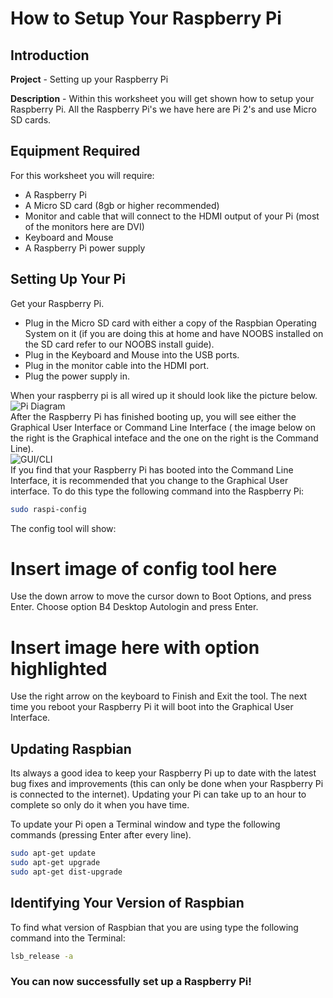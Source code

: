 <link rel="stylesheet" type="text/css" href="C:/Users/kez/Documents/GitHub/DundeeRJam/Resources/mystyle.css">

# How to Setup Your Raspberry Pi

## **Introduction**
**Project** - Setting up your Raspberry Pi

**Description** - Within this worksheet you will get shown how to setup your Raspberry Pi. All the Raspberry Pi's we have here are Pi 2's and use Micro SD cards.

## **Equipment Required**
For this worksheet you will require:
* A Raspberry Pi
* A Micro SD card (8gb or higher recommended)
* Monitor and cable that will connect to the HDMI output of your Pi (most of the monitors here are DVI)
* Keyboard and Mouse
* A Raspberry Pi power supply

## **Setting Up Your Pi**
Get your Raspberry Pi.
* Plug in the Micro SD card with either a copy of the Raspbian Operating System on it (if you are doing this at home and have NOOBS installed on the SD card refer to our NOOBS install guide).
* Plug in the Keyboard and Mouse into the USB ports.
* Plug in the monitor cable into the HDMI port.
* Plug the power supply in.

When your raspberry pi is all wired up it should look like the picture below.
<br>
![Pi Diagram](Resources/Images/pi.jpg)
<br>
After the Raspberry Pi has finished booting up, you will see either the Graphical User Interface or Command Line Interface ( the image below on the right is the Graphical inteface and the one on the right is the Command Line).
<br>
![GUI/CLI](C:/Users/kez/Documents/GitHub/DundeeRJam/Resources/Images/GUI_CLI.png)
<br>
If you find that your Raspberry Pi has booted into the Command Line Interface, it is recommended that you change to the Graphical User interface. To do this type the following command into the Raspberry Pi:
```bash
sudo raspi-config
```

The config tool will show:
# Insert image of config tool here
Use the down arrow to move the cursor down to Boot Options, and press Enter. Choose option B4 Desktop Autologin and press Enter.
# Insert image here with option highlighted
Use the right arrow on the keyboard to Finish and Exit the tool. The next time you reboot your Raspberry Pi it will boot into the Graphical User Interface.

## **Updating Raspbian**
Its always a good idea to keep your Raspberry Pi up to date with the latest bug fixes and improvements (this can only be done when your Raspberry Pi is connected to the internet). Updating your Pi can take up to an hour to complete so only do it when you have time. 

To update your Pi open a Terminal window and type the following commands (pressing Enter after every line).

```bash
sudo apt-get update
sudo apt-get upgrade
sudo apt-get dist-upgrade
```
## **Identifying Your Version of Raspbian**
To find what version of Raspbian that you are using type the following command into the Terminal:
```bash
lsb_release -a
```
### **You can now successfully set up a Raspberry Pi!**
